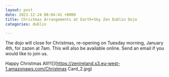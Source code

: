 ```yaml
---
layout: post
date: 2021-12-24 08:04:41 +0000
title: Christmas Arrangements at Earth+Sky Zen Dublin Dojo
categories: dublin

---
```

The dojo will close for Christmas, re-opening on Tuesday morning, January 4th, for zazen at 7am. This will also be available online. Send an email if you would like to join us. 

Happy Christmas All!!![](https://zenireland.s3.eu-west-1.amazonaws.com/Christmas Card_2.jpg)